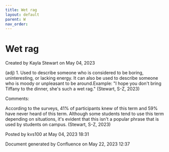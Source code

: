 ```yaml
---
title: Wet rag
layout: default
parent: W
nav_order:
---
```


# Wet rag

Created by  Kayla Stewart on May 04, 2023

(adj) 1. Used to describe someone who is considered to be boring, uninteresting, or lacking energy. It can also be used to describe someone who is moody or unpleasant to be around.Example: &quot;I hope you don't bring Tiffany to the dinner, she's such a wet rag.&quot; (Stewart, S-Z, 2023) 

Comments:

According to the surveys, 41% of participants knew of this term and 59% have never heard of this term. Although some students tend to use this term depending on situations, it's evident that this isn't a popular phrase that is used by students on campus. (Stewart, S-Z, 2023) 

Posted by kvs100 at May 04, 2023 18:31

Document generated by Confluence on May 22, 2023 12:37


